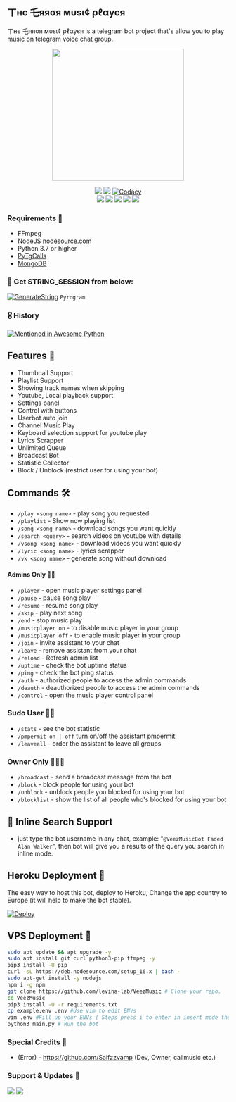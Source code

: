 ## ㄒнє 乇яяσя мυѕι¢ ρℓαуєя

ㄒнє 乇яяσя мυѕι¢ ρℓαуєя is a telegram bot project that's allow you to play music on telegram voice chat group.

<p align="center"><a href="https://t.me/Error_vc_Bot"><img src="https://telegra.ph/file/710ddb3cbad34d5e052d3.jpg" width="300"></a></p>
<p align="center">
    <a href="https://www.python.org/" alt="made-with-python"> <img src="https://img.shields.io/badge/Made%20with-Python-black.svg?style=flat-square&logo=python&logoColor=blue&color=red" /></a>
    <a href="https://github.com/Saifzzvamp/EthixOpPlayer/graphs/commit-activity" alt="Maintenance"> <img src="https://img.shields.io/badge/Maintained%3F-yes-red.svg?style=flat-square" /></a>
    <a href="https://app.codacy.com/gh/Saifzzvamp/EthixOpPlayer/dashboard"> <img src="https://img.shields.io/codacy/grade/a723cb464d5a4d25be3152b5d71de82d?color=red&logo=codacy&style=flat-square" alt="Codacy" /></a><br>
    <a href="https://github.com/Saifzzvamp/EthixOpPlayer"> <img src="https://img.shields.io/github/repo-size/Saifzzvamp/EthixOpPlayer?color=red&logo=github&logoColor=blue&style=flat-square" /></a>
    <a href="https://github.com/Saifzzvamp/EthixOpPlayer/commits/main"> <img src="https://img.shields.io/github/last-commit/Saifzzvamp/EthixOpPlayer?color=red&logo=github&logoColor=blue&style=flat-square" /></a>
    <a href="https://github.com/Saifzzvamp/EthixOpPlayer/issues"> <img src="https://img.shields.io/github/issues/Saifzzvamp/EthixOpPlayer?color=red&logo=github&logoColor=blue&style=flat-square" /></a>
    <a href="https://github.com/Saifzzvamp/EthixOpPlayer/network/members"> <img src="https://img.shields.io/github/forks/Saifzzvamp/EthixOpPlayer?color=red&logo=github&logoColor=blue&style=flat-square" /></a>  
    <a href="https://github.com/Saifzzvamp/EthixOpPlayer/network/members"> <img src="https://img.shields.io/github/stars/Saifzzvamp/EthixOpPlayer?color=red&logo=github&logoColor=blue&style=flat-square" /></a>  
</p>

<h3>Requirements 📝</h3>

- FFmpeg
- NodeJS [nodesource.com](https://nodesource.com/)
- Python 3.7 or higher
- [PyTgCalls](https://github.com/pytgcalls/pytgcalls)
- [MongoDB](https://cloud.mongodb.com/)

### 🧪 Get STRING_SESSION from below:

[![GenerateString](https://img.shields.io/badge/repl.it-generateString-yellowgreen)](https://replit.com/@levinalab/StringSession#main.py) ``Pyrogram``

### 🎖 History

[![Mentioned in Awesome Python](https://awesome.re/mentioned-badge.svg)](https://github.com/Saifzzvamp/EthixOpPlayer)

## Features 🔮

- Thumbnail Support
- Playlist Support
- Showing track names when skipping
- Youtube, Local playback support
- Settings panel
- Control with buttons
- Userbot auto join
- Channel Music Play
- Keyboard selection support for youtube play
- Lyrics Scrapper
- Unlimited Queue
- Broadcast Bot
- Statistic Collector
- Block / Unblock (restrict user for using your bot)

## Commands 🛠

- `/play <song name>` - play song you requested
- `/playlist` - Show now playing list
- `/song <song name>` - download songs you want quickly
- `/search <query>` - search videos on youtube with details
- `/vsong <song name>` - download videos you want quickly
- `/lyric <song name>` - lyrics scrapper
- `/vk <song name>` - generate song without download

#### Admins Only 👷‍♂️
- `/player` - open music player settings panel
- `/pause` - pause song play
- `/resume` - resume song play
- `/skip` - play next song
- `/end` - stop music play
- `/musicplayer on` - to disable music player in your group
- `/musicplayer off` - to enable music player in your group
- `/join` - invite assistant to your chat
- `/leave` - remove assistant from your chat
- `/reload` - Refresh admin list
- `/uptime` - check the bot uptime status
- `/ping` - check the bot ping status
- `/auth` - authorized people to access the admin commands
- `/deauth` - deauthorized people to access the admin commands
- `/control` - open the music player control panel

### Sudo User 🧙‍♂️
- `/stats` - see the bot statistic
- `/pmpermit on | off` turn on/off the assistant pmpermit
- `/leaveall` - order the assistant to leave all groups

### Owner Only 👨🏻‍✈️
- `/broadcast` - send a broadcast message from the bot
- `/block` - block people for using your bot
- `/unblock` - unblock people you blocked for using your bot
- `/blocklist` - show the list of all people who's blocked for using your bot

## 🔎 Inline Search Support
- just type the bot username in any chat, example: "`@VeezMusicBot Faded Alan Walker`", then bot will give you a results of the query you search in inline mode.

## Heroku Deployment 💜
The easy way to host this bot, deploy to Heroku, Change the app country to Europe (it will help to make the bot stable).

[![Deploy](https://www.herokucdn.com/deploy/button.svg)](https://heroku.com/deploy?template=https://github.com/Saifzzvamp/EthixOpPlayer)

## VPS Deployment 📡

```sh
sudo apt update && apt upgrade -y
sudo apt install git curl python3-pip ffmpeg -y
pip3 install -U pip
curl -sL https://deb.nodesource.com/setup_16.x | bash -
sudo apt-get install -y nodejs
npm i -g npm
git clone https://github.com/levina-lab/VeezMusic # Clone your repo.
cd VeezMusic
pip3 install -U -r requirements.txt
cp example.env .env #Use vim to edit ENVs
vim .env #Fill up your ENVs ( Steps press i to enter in insert mode then edit the file. Press Esc to exit the editing mode then type :wq! and press Enter key to save the file.)
python3 main.py # Run the bot
```

### Special Credits 💖
- (Error) - https://github.com/Saifzzvamp (Dev, Owner, callmusic etc.)

### Support & Updates 🎑
<a href="https://t.me/Vamp_is_here"><img src="https://img.shields.io/badge/Join-Group%20Support-blue.svg?style=for-the-badge&logo=Telegram"></a> <a href="https://t.me/LEADEROF2022"><img src="https://img.shields.io/badge/Join-Updates%20Channel-blue.svg?style=for-the-badge&logo=Telegram"></a>
